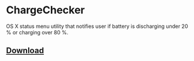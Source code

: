 ChargeChecker
=============

OS X status menu utility that notifies user if battery is discharging under 20 % or charging over 80 %.

<h2><a href="https://github.com/Mikulas/ChargeChecker/releases">Download</a></h2>
